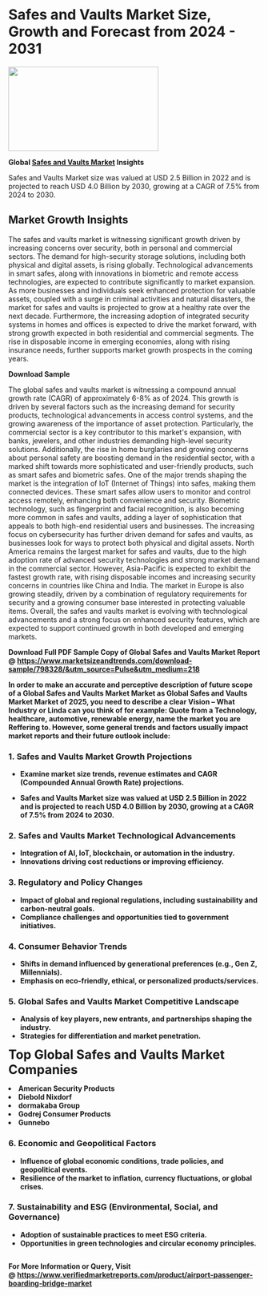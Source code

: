 <H1>Safes and Vaults Market Size, Growth and Forecast from 2024 - 2031</H1><img class="aligncenter size-medium wp-image-584254" src="https://thirdeyenews.in/wp-content/uploads/2024/09/Global-Market-Research-300x168.jpeg" alt="" width="300" height="168" /><p><strong>Global&nbsp;<a href="https://www.marketsizeandtrends.com/download-sample/798328/&amp;utm_source=Pulse&amp;utm_medium=218">Safes and Vaults Market</a> Insights</strong></p><p>Safes and Vaults Market size was valued at USD 2.5 Billion in 2022 and is projected to reach USD 4.0 Billion by 2030, growing at a CAGR of 7.5% from 2024 to 2030.</p><p><h2>Market Growth Insights</h2> <p>The safes and vaults market is witnessing significant growth driven by increasing concerns over security, both in personal and commercial sectors. The demand for high-security storage solutions, including both physical and digital assets, is rising globally. Technological advancements in smart safes, along with innovations in biometric and remote access technologies, are expected to contribute significantly to market expansion. As more businesses and individuals seek enhanced protection for valuable assets, coupled with a surge in criminal activities and natural disasters, the market for safes and vaults is projected to grow at a healthy rate over the next decade. Furthermore, the increasing adoption of integrated security systems in homes and offices is expected to drive the market forward, with strong growth expected in both residential and commercial segments. The rise in disposable income in emerging economies, along with rising insurance needs, further supports market growth prospects in the coming years.</p> <p><strong>Download Sample</strong></p> <p>The global safes and vaults market is witnessing a compound annual growth rate (CAGR) of approximately 6-8% as of 2024. This growth is driven by several factors such as the increasing demand for security products, technological advancements in access control systems, and the growing awareness of the importance of asset protection. Particularly, the commercial sector is a key contributor to this market's expansion, with banks, jewelers, and other industries demanding high-level security solutions. Additionally, the rise in home burglaries and growing concerns about personal safety are boosting demand in the residential sector, with a marked shift towards more sophisticated and user-friendly products, such as smart safes and biometric safes. One of the major trends shaping the market is the integration of IoT (Internet of Things) into safes, making them connected devices. These smart safes allow users to monitor and control access remotely, enhancing both convenience and security. Biometric technology, such as fingerprint and facial recognition, is also becoming more common in safes and vaults, adding a layer of sophistication that appeals to both high-end residential users and businesses. The increasing focus on cybersecurity has further driven demand for safes and vaults, as businesses look for ways to protect both physical and digital assets. North America remains the largest market for safes and vaults, due to the high adoption rate of advanced security technologies and strong market demand in the commercial sector. However, Asia-Pacific is expected to exhibit the fastest growth rate, with rising disposable incomes and increasing security concerns in countries like China and India. The market in Europe is also growing steadily, driven by a combination of regulatory requirements for security and a growing consumer base interested in protecting valuable items. Overall, the safes and vaults market is evolving with technological advancements and a strong focus on enhanced security features, which are expected to support continued growth in both developed and emerging markets.</p> <p><strong></p><p><span class=""><strong>Download Full PDF Sample Copy of Global Safes and Vaults Market Report</strong> @ <a href="https://www.marketsizeandtrends.com/download-sample/798328/&amp;utm_source=Pulse&amp;utm_medium=218" target="_blank">https://www.marketsizeandtrends.com/download-sample/798328/&amp;utm_source=Pulse&amp;utm_medium=218</a></span></p><p>In order to make an accurate and perceptive description of future scope of a Global&nbsp;Safes and Vaults Market Market as Global&nbsp;Safes and Vaults Market Market of 2025, you need to describe a clear Vision &ndash; What Industry or Linda can you think of for example: Quote from a Technology, healthcare, automotive, renewable energy, name the market you are Reffering to. However, some general trends and factors usually impact market reports and their future outlook include:</p><h3>1.&nbsp;<strong>Safes and Vaults Market Growth Projections</strong></h3><ul><li>Examine market size trends, revenue estimates and CAGR (Compounded Annual Growth Rate) projections.</li><li><p>Safes and Vaults Market size was valued at USD 2.5 Billion in 2022 and is projected to reach USD 4.0 Billion by 2030, growing at a CAGR of 7.5% from 2024 to 2030.</p></li></ul><h3>2.&nbsp;<strong>Safes and Vaults Market Technological Advancements</strong></h3><ul><li>Integration of AI, IoT, blockchain, or automation in the industry.</li><li>Innovations driving cost reductions or improving efficiency.</li></ul><h3>3.&nbsp;<strong>Regulatory and Policy Changes</strong></h3><ul><li>Impact of global and regional regulations, including sustainability and carbon-neutral goals.</li><li>Compliance challenges and opportunities tied to government initiatives.</li></ul><h3>4.&nbsp;<strong>Consumer Behavior Trends</strong></h3><ul><li>Shifts in demand influenced by generational preferences (e.g., Gen Z, Millennials).</li><li>Emphasis on eco-friendly, ethical, or personalized products/services.</li></ul><h3>5.&nbsp;<strong>Global Safes and Vaults Market Competitive Landscape</strong></h3><ul><li>Analysis of key players, new entrants, and partnerships shaping the industry.</li><li>Strategies for differentiation and market penetration.</li></ul><p data-pm-slice="1 1 []"><span style="color: inherit; font-family: inherit; font-size: 25px;">Top Global Safes and Vaults Market Companies</span></p><div class="" data-test-id=""><p><li>American Security Products</li><li> Diebold Nixdorf</li><li> dormakaba Group</li><li> Godrej Consumer Products</li><li> Gunnebo</li></p></div><h3>6.&nbsp;<strong>Economic and Geopolitical Factors</strong></h3><ul><li>Influence of global economic conditions, trade policies, and geopolitical events.</li><li>Resilience of the market to inflation, currency fluctuations, or global crises.</li></ul><h3>7.&nbsp;<strong>Sustainability and ESG (Environmental, Social, and Governance)</strong></h3><ul><li>Adoption of sustainable practices to meet ESG criteria.</li><li>Opportunities in green technologies and circular economy principles.</li></ul><h2><strong style="font-size: 14px;">For More Information or Query, Visit @&nbsp;</strong><a style="background-color: #ffffff; font-size: 14px;" href="https://www.marketsizeandtrends.com/report/safes-and-vaults-market/" target="_blank">https://www.verifiedmarketreports.com/product/airport-passenger-boarding-bridge-market</a></h2>
